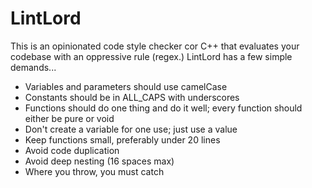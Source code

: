# LintLord

This is an opinionated code style checker cor C++ that evaluates your codebase with an oppressive rule (regex.) LintLord has a few simple demands...

- Variables and parameters should use camelCase
- Constants should be in ALL_CAPS with underscores
- Functions should do one thing and do it well; every function should either be pure or void
- Don't create a variable for one use; just use a value
- Keep functions small, preferably under 20 lines
- Avoid code duplication
- Avoid deep nesting (16 spaces max)
- Where you throw, you must catch
